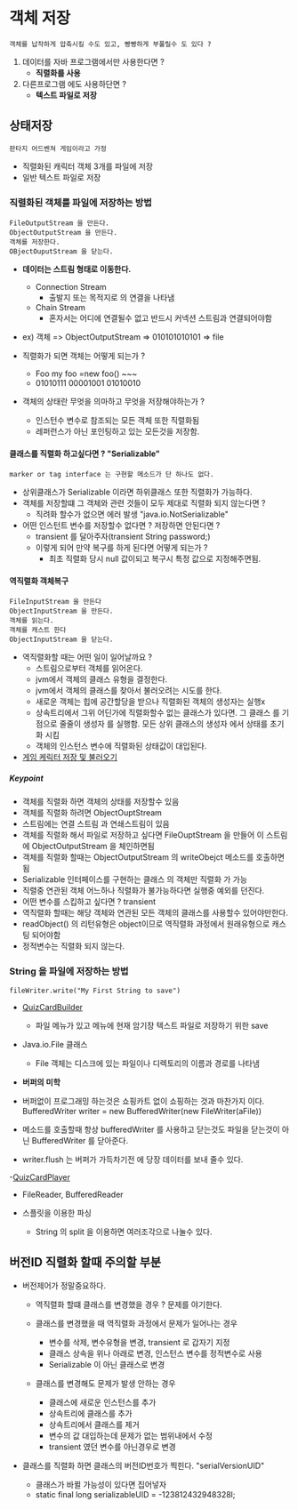 # 객체 저장

    객체를 납작하게 압축시킬 수도 있고, 빵빵하게 부풀릴수 도 있다 ?

1. 데이터를 자바 프로그램에서만 사용한다면 ?
   - **직렬화를 사용**
2. 다른프로그램 에도 사용하단면 ?
   - **텍스트 파일로 저장**

## 상태저장

    판타지 어드벤쳐 게임이라고 가정

- 직렬화된 캐릭터 객체 3개를 파일에 저장
- 일반 텍스트 파일로 저장

### 직렬화된 객체를 파일에 저장하는 방법

    FileOutputStream 을 만든다.
    ObjectOutputStream 을 만든다.
    객체를 저장한다.
    OBjectOuputStream 을 닫는다.

- **데이터는 스트림 형태로 이동한다.**

  - Connection Stream
    - 출발지 또는 목적지로 의 연결을 나타냄
  - Chain Stream
    - 혼자서는 어디에 연결될수 없고 반드시 커넥션 스트림과 연결되어야함

- ex) 객체 => ObjectOutputStream => 010101010101 => file

- 직렬화가 되면 객체는 어떻게 되는가 ?

  - Foo my foo =new foo() ~~~
  - 01010111 00001001 01010010

- 객체의 상태란 무엇을 의마하고 무엇을 저장해야하는가 ?
  - 인스턴수 변수로 참조되는 모든 객체 또한 직렬화됨
  - 레퍼런스가 아닌 포인팅하고 있는 모든것을 저장함.

#### 클래스를 직렬화 하고싶다면 ? "Serializable"

    marker or tag interface 는 구현할 메소드가 단 하나도 없다.

- 상위클래스가 Serializable 이라면 하위클래스 또한 직렬화가 가능하다.
- 객체를 저장할떄 그 객체와 관련 것들이 모두 제대로 직렬화 되지 않는다면 ?
  - 직려화 할수가 없으면 에러 발생 "java.io.NotSerializable"
- 어떤 인스턴트 변수를 저장할수 없다면 ? 저장하면 안된다면 ?
  - transient 를 달아주자(transient String password;)
  - 이렇게 되어 만약 복구를 하게 된다면 어떻게 되는가 ?
    - 최초 직렬화 당시 null 값이되고 복구시 특정 값으로 지정해주면됨.

#### 역직렬화 객체복구

    FileInputStream 을 만든다
    ObjectInputStream 을 만든다.
    객체를 읽는다.
    객체를 캐스트 한다
    ObjectInputStream 을 닫는다.

- 역직렬화할 때는 어떤 일이 일어날까요 ?
  - 스트림으로부터 객체를 읽어온다.
  - jvm에서 객체의 클래스 유형을 결정한다.
  - jvm에서 객체의 클래스를 찾아서 불러오려는 시도를 한다.
  - 새로운 객체는 힙에 공간할당을 받으나 직렬화된 객체의 생성자는 실행x
  - 상속트리에서 그위 어딘가에 직렬화할수 없는 클래스가 있다면. 그 클래스 를 기점으로 줄줄이 생성자 를 실행함. 모든 상위 클래스의 생성자 에서 상태를 초기화 시킴
  - 객체의 인스턴스 변수에 직렬화된 상태값이 대입된다.
- [게임 케릭터 저장 및 불러오기](./GameServerTest.java)

##### Keypoint

- 객체를 직렬화 하면 객체의 상태를 저장할수 있음
- 객체를 직렬화 하려면 ObjectOuptStream
- 스트림에는 연결 스트림 과 연쇄스트림이 있음
- 객체를 직렬화 해서 파일로 저장하고 싶다면 FileOuptStream 을 만들어 이 스트림에 ObjectOutputStream 을 체인하면됨
- 객체를 직렬화 할때는 ObjectOutputStream 의 writeObejct 메소드를 호출하면됨
- Serializable 인터페이스를 구현하는 클래스 의 객체만 직렬화 가 가능
- 직렬중 연관된 객체 어느하나 직렬화가 불가능하다면 실행중 예외를 던진다.
- 어떤 변수를 스킵하고 싶다면 ? transient
- 역직렬화 할때는 해당 객체와 연관된 모든 객체의 클래스를 사용할수 있어야만한다.
- readObject() 의 리턴유형은 object이므로 역직렬화 과정에서 원래유형으로 캐스팅 되어야함
- 정적변수는 직렬화 되지 않는다.

### String 을 파일에 저장하는 방법

    fileWriter.write("My First String to save")

- [QuizCardBuilder](./QuizCardBuilder.java)
  - 파일 메뉴가 있고 메뉴에 현재 암기장 텍스트 파일로 저장하기 위한 save
- Java.io.File 클래스

  - File 객체는 디스크에 있는 파일이나 디렉토리의 이름과 경로를 나타냄

- **버퍼의 미학**
- 버퍼없이 프로그래밍 하는것은 쇼핑카트 없이 쇼핑하는 것과 마찬가지 이다.
  BufferedWriter writer = new BufferedWriter(new FileWriter(aFile))
- 메소드를 호출할때 항상 bufferedWriter 를 사용하고 닫는것도 파일을 닫는것이 아닌 BufferedWriter 를 닫아준다.
- writer.flush 는 버퍼가 가득차기전 에 당장 데이터를 보내 줄수 있다.

-[QuizCardPlayer](./QuizCardPlayer.java)

- FileReader, BufferedReader

- 스플릿을 이용한 파싱
  - String 의 split 을 이용하면 여러조각으로 나눌수 있다.

## 버전ID 직렬화 할때 주의할 부분

- 버전제어가 정말중요하다.

  - 역직렬화 할떄 클래스를 변경했을 경우 ? 문제를 야기한다.
  - 클래스를 변경했을 때 역직렬화 과정에서 문제가 일어나는 경우

    - 변수를 삭제, 변수유형을 변경, transient 로 갑자기 지정
    - 클래스 상속을 위나 아래로 변경, 인스턴스 변수를 정적변수로 사용
    - Serializable 이 아닌 클래스로 변경

  - 클래스를 변경해도 문제가 발생 안하는 경우
    - 클래스에 새로운 인스턴스를 추가
    - 상속트리에 클래스를 추가
    - 상속트리에서 클래스를 제거
    - 변수의 값 대입하는데 문제가 없는 범위내에서 수정
    - transient 였던 변수를 아닌경우로 변경

- 클래스를 직렬화 하면 클래스의 버전ID번호가 찍힌다. "serialVersionUID"
  - 클래스가 바뀔 가능성이 있다면 집어넣자
  - static final long serializableUID = -123812432948328l;
